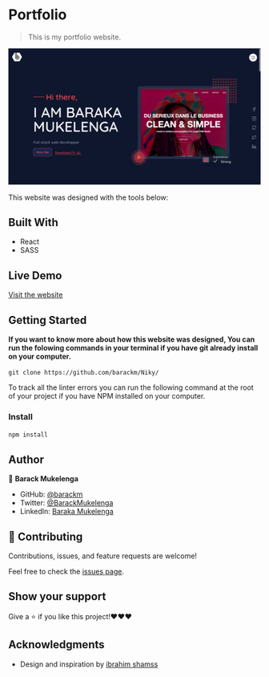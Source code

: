 # Portfolio

> This is my portfolio website.

![screenshot](./screenshot.png)

This website was designed with the tools below:

## Built With

- React
- SASS

## Live Demo

[Visit the website](https://barack.netlify.app)

## Getting Started

**If you want to know more about how this website was designed, You can run the folowing commands in your terminal if you have git already install on your computer.**

`git clone https://github.com/barackm/Niky/`

To track all the linter errors you can run the following command at the root of your project if you have NPM installed on your computer.

### Install

`npm install`

## Author

👤 **Barack Mukelenga**

- GitHub: [@barackm](https://github.com/barackm)
- Twitter: [@BarackMukelenga](https://twitter.com/BarackMukelenga)
- LinkedIn: [Baraka Mukelenga](https://www.linkedin.com/in/baraka-mukelenga/)

## 🤝 Contributing

Contributions, issues, and feature requests are welcome!

Feel free to check the [issues page](https://github.com/barackm/personal-portfolio/issues).

## Show your support

Give a ⭐️ if you like this project!❤️❤️❤️

## Acknowledgments

- Design and inspiration by [ibrahim shamss](https://www.behance.net/Ibrahim_Shamss)
